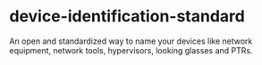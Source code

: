 # device-identification-standard
An open and standardized way to name your devices like network equipment, network tools, hypervisors, looking glasses and PTRs. 
